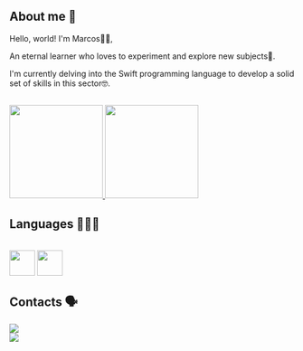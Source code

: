 ## About me 👋

Hello, world! I'm Marcos👨‍💻,

An eternal learner who loves to experiment and explore new subjects🤩.

I'm currently delving into the Swift programming language to develop a solid set of skills in this sector🤓.

##

<div align="leading">  
  <a href="https://github.com/anneauzier">
    <img height="165em" src="https://github-readme-stats.vercel.app/api?username=anneauzier&show_icons=true&theme=dark">
    <img height="165em" src="https://github-readme-stats.vercel.app/api/top-langs/?theme=dark&layout=compact&username=anneauzier">
  </a>
</div>

## Languages 👩🏻‍💻

<div style="display: inline_block"><br>
  <img height="45" src="https://cdn.jsdelivr.net/gh/devicons/devicon/icons/swift/swift-original.svg">  
  <img height="45" src="https://cdn.jsdelivr.net/gh/devicons/devicon/icons/python/python-original.svg"> 
</div>

## Contacts 🗣️
 
<div> 
  <a href="https://www.linkedin.com/in/anneauzier/" target="_blank"><img src="https://img.shields.io/badge/-LinkedIn-%230077B5?style=for-the-badge&logo=linkedin&logoColor=white" target="_blank"></a>   
</div>

<div align="leading">
  <img src="https://komarev.com/ghpvc/?username=anneauzier&color=2a2a2a&style=flat&label=views" />
</div>

